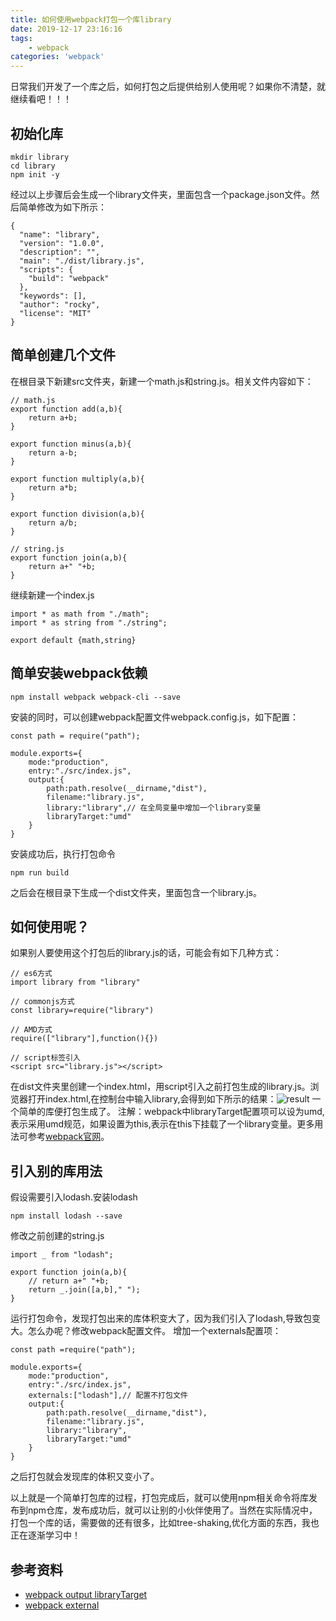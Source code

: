 ```yaml
---
title: 如何使用webpack打包一个库library
date: 2019-12-17 23:16:16
tags: 
	- webpack
categories: 'webpack'
---
```


日常我们开发了一个库之后，如何打包之后提供给别人使用呢？如果你不清楚，就继续看吧！！！
## 初始化库

```
mkdir library
cd library
npm init -y
```
经过以上步骤后会生成一个library文件夹，里面包含一个package.json文件。然后简单修改为如下所示：

```
{
  "name": "library",
  "version": "1.0.0",
  "description": "",
  "main": "./dist/library.js",
  "scripts": {
    "build": "webpack"
  },
  "keywords": [],
  "author": "rocky",
  "license": "MIT"
}
```
## 简单创建几个文件
在根目录下新建src文件夹，新建一个math.js和string.js。相关文件内容如下：

```
// math.js
export function add(a,b){
    return a+b;
}

export function minus(a,b){
    return a-b;
}

export function multiply(a,b){
    return a*b;
}

export function division(a,b){
    return a/b;
}
```

```
// string.js
export function join(a,b){
    return a+" "+b;
}
```
继续新建一个index.js

```
import * as math from "./math";
import * as string from "./string";

export default {math,string}
```
## 简单安装webpack依赖

```
npm install webpack webpack-cli --save
```
安装的同时，可以创建webpack配置文件webpack.config.js，如下配置：

```
const path = require("path");

module.exports={
    mode:"production",
    entry:"./src/index.js",
    output:{
        path:path.resolve(__dirname,"dist"),
        filename:"library.js",
        library:"library",// 在全局变量中增加一个library变量
        libraryTarget:"umd"
    }
}
```
安装成功后，执行打包命令

```
npm run build
```
之后会在根目录下生成一个dist文件夹，里面包含一个library.js。

## 如何使用呢？
如果别人要使用这个打包后的library.js的话，可能会有如下几种方式：

```
// es6方式
import library from "library"

// commonjs方式
const library=require("library")

// AMD方式
require(["library"],function(){})

// script标签引入
<script src="library.js"></script>
```
在dist文件夹里创建一个index.html，用script引入之前打包生成的library.js。浏览器打开index.html,在控制台中输入library,会得到如下所示的结果：![result](https://user-gold-cdn.xitu.io/2019/12/17/16f144b0f52c0126?w=1612&h=514&f=jpeg&s=97951)
一个简单的库便打包生成了。
注解：webpack中libraryTarget配置项可以设为umd,表示采用umd规范，如果设置为this,表示在this下挂载了一个library变量。更多用法可参考[webpack官网](https://webpack.js.org/configuration/output/#outputlibrarytarget)。

## 引入别的库用法
假设需要引入lodash.安装lodash

```
npm install lodash --save
```
修改之前创建的string.js

```
import _ from "lodash";

export function join(a,b){
    // return a+" "+b;
    return _.join([a,b]," ");
}
```
运行打包命令，发现打包出来的库体积变大了，因为我们引入了lodash,导致包变大。怎么办呢？修改webpack配置文件。
增加一个externals配置项：

```
const path =require("path");

module.exports={
    mode:"production",
    entry:"./src/index.js",
    externals:["lodash"],// 配置不打包文件
    output:{
        path:path.resolve(__dirname,"dist"),
        filename:"library.js",
        library:"library",
        libraryTarget:"umd"
    }
}
```
之后打包就会发现库的体积又变小了。

以上就是一个简单打包库的过程，打包完成后，就可以使用npm相关命令将库发布到npm仓库，发布成功后，就可以让别的小伙伴使用了。当然在实际情况中，打包一个库的话，需要做的还有很多，比如tree-shaking,优化方面的东西，我也正在逐渐学习中！
## 参考资料

* [webpack output libraryTarget](https://webpack.js.org/configuration/output/#outputlibrarytarget)
* [webpack external](https://webpack.js.org/configuration/externals/#externals)